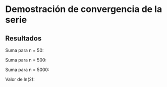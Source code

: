 <html>
<head>
  <title>Convergencia de la serie</title>
</head>
<body>
  <h1>Demostración de convergencia de la serie</h1>

  <h2>Resultados</h2>
  <p>Suma para n = 50: <span id="sum_a"></span></p>
  <p>Suma para n = 500: <span id="sum_b"></span></p>
  <p>Suma para n = 5000: <span id="sum_c"></span></p>
  <p>Valor de ln(2): <span id="ln2"></span></p>

  <script>
    // a) n = 50
    let n = Array.from({length: 51}, (_, i) => i);
    let series_a = n.map(i => 1 / ((2*i+1) * (2*i+2)));
    let sum_a = series_a.reduce((acc, val) => acc + val, 0);
    document.getElementById('sum_a').textContent = sum_a.toFixed(6);

    // b) n = 500
    n = Array.from({length: 501}, (_, i) => i);
    let series_b = n.map(i => 1 / ((2*i+1) * (2*i+2)));
    let sum_b = series_b.reduce((acc, val) => acc + val, 0);
    document.getElementById('sum_b').textContent = sum_b.toFixed(6);

    // c) n = 5000
    n = Array.from({length: 5001}, (_, i) => i);
    let series_c = n.map(i => 1 / ((2*i+1) * (2*i+2)));
    let sum_c = series_c.reduce((acc, val) => acc + val, 0);
    document.getElementById('sum_c').textContent = sum_c.toFixed(6);

    document.getElementById('ln2').textContent = Math.log(2).toFixed(6);
  </script>
</body>
</html>

